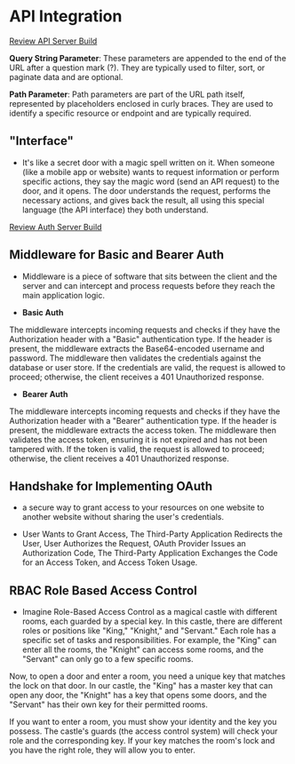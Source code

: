 # API Integration

[Review API Server Build](https://codefellows.github.io/code-401-javascript-guide/curriculum/apps-and-libraries/api-server/)

**Query String Parameter**: These parameters are appended to the end of the URL after a question mark (?). They are typically used to filter, sort, or paginate data and are optional.

**Path Parameter**: Path parameters are part of the URL path itself, represented by placeholders enclosed in curly braces. They are used to identify a specific resource or endpoint and are typically required.

## "Interface"

- It's like a secret door with a magic spell written on it. When someone (like a mobile app or website) wants to request information or perform specific actions, they say the magic word (send an API request) to the door, and it opens. The door understands the request, performs the necessary actions, and gives back the result, all using this special language (the API interface) they both understand.

[Review Auth Server Build](https://codefellows.github.io/code-401-javascript-guide/curriculum/apps-and-libraries/auth-server/)

## Middleware for Basic and Bearer Auth

- Middleware is a piece of software that sits between the client and the server and can intercept and process requests before they reach the main application logic.

- **Basic Auth**

The middleware intercepts incoming requests and checks if they have the Authorization header with a "Basic" authentication type.
If the header is present, the middleware extracts the Base64-encoded username and password.
The middleware then validates the credentials against the database or user store.
If the credentials are valid, the request is allowed to proceed; otherwise, the client receives a 401 Unauthorized response.

- **Bearer Auth**

The middleware intercepts incoming requests and checks if they have the Authorization header with a "Bearer" authentication type.
If the header is present, the middleware extracts the access token.
The middleware then validates the access token, ensuring it is not expired and has not been tampered with.
If the token is valid, the request is allowed to proceed; otherwise, the client receives a 401 Unauthorized response.

## Handshake for Implementing OAuth

- a secure way to grant access to your resources on one website to another website without sharing the user's credentials.

- User Wants to Grant Access, The Third-Party Application Redirects the User, User Authorizes the Request, OAuth Provider Issues an Authorization Code, The Third-Party Application Exchanges the Code for an Access Token, and Access Token Usage.

## RBAC Role Based Access Control

- Imagine Role-Based Access Control as a magical castle with different rooms, each guarded by a special key. In this castle, there are different roles or positions like "King," "Knight," and "Servant." Each role has a specific set of tasks and responsibilities. For example, the "King" can enter all the rooms, the "Knight" can access some rooms, and the "Servant" can only go to a few specific rooms.

Now, to open a door and enter a room, you need a unique key that matches the lock on that door. In our castle, the "King" has a master key that can open any door, the "Knight" has a key that opens some doors, and the "Servant" has their own key for their permitted rooms.

If you want to enter a room, you must show your identity and the key you possess. The castle's guards (the access control system) will check your role and the corresponding key. If your key matches the room's lock and you have the right role, they will allow you to enter.